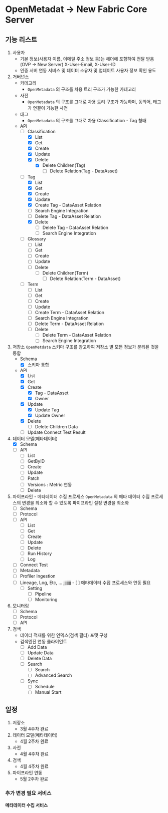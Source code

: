 # OpenMetadat -> New Fabric Core Server

## 기능 리스트

1. 사용자
    - 기본 정보(사용자 이름, 이메일 주소 정보 등)는 헤더에 포함하여 전달 받음(OVP -> New Server)
      X-User-Email, X-User-ID  
    - 인증 서버 연동
      서비스 및 데이터 소유자 및 업데이트 사용자 정보 확인 용도  
2. 거버넌스
    - 카테고리
      - `OpenMetadata` 의 구조를 차용
      트리 구조가 가능한 카테고리  
    - 사전
      - `OpenMetadata` 의 구조를 그대로 차용
      트리 구조가 가능하며, 동의어, 태그가 연결이 가능한 사전  
    - 태그
      - `OpenMetadata` 의 구조를 그대로 차용
      Classification - Tag 형태
    - API
      - [ ] Classification
        - [x] List
        - [x] Get
        - [x] Create
        - [x] Update
        - [x] Delete
          - [x] Delete Children(Tag)
            - [ ] Delete Relation(Tag - DataAsset)
      - [ ] Tag
        - [x] List
        - [x] Get
        - [x] Create
        - [x] Update
        - [x] Create Tag - DataAsset Relation
        - [ ] Search Engine Integration
        - [ ] Delete Tag - DataAsset Relation
        - [x] Delete
          - [ ] Delete Tag - DataAsset Relation
          - [ ] Search Engine Integration
      - [ ] Glossary
        - [ ] List
        - [ ] Get
        - [ ] Create
        - [ ] Update
        - [ ] Delete
          - [ ] Delete Children(Term)
            - [ ] Delete Relation(Term - DataAsset)
      - [ ] Term
        - [ ] List
        - [ ] Get
        - [ ] Create
        - [ ] Update
        - [ ] Create Term - DataAsset Relation
        - [ ] Search Engine Integration
        - [ ] Delete Term - DataAsset Relation
        - [ ] Delete
          - [ ] Delete Term - DataAsset Relation
          - [ ] Search Engine Integration
3. 저장소
    `OpenMetdata` 스키마 구조를 참고하여 저장소 별 모든 정보가 분리된 것을 통합  
    - Schema
      - [X] 스키마 통합
    - API
      - [x] List
      - [x] Get
      - [x] Create
        - [x] Tag - DataAsset
        - [x] Owner
      - [x] Update
        - [x] Update Tag
        - [x] Update Owner
      - [x] Delete
        - [ ] Delete Children Data
      - [ ] Update Connect Test Result
4. 데이터 모델(메타데이터)
    - [x] Schema
    - [ ] API
      - [ ] List
      - [ ] GetByID
      - [ ] Create
      - [ ] Update
      - [ ] Patch
      - [ ] Versions : Metric 연동  
      - [ ] Delete
5. 파이프라인 - 메타데이터 수집 프로세스
    `OpenMetadata` 의 메타 데이터 수집 프로세스의 변경을 최소화 할 수 있도록 파이프라인 설정 변경을 최소화  
    - [ ] Schema
    - [ ] Protocol
    - [ ] API
      - [ ] List
      - [ ] Get
      - [ ] Create
      - [ ] Update
      - [ ] Delete
      - [ ] Run History  
      - [ ] Log
    - [ ] Connect Test
    - [ ] Metadata
    - [ ] Profiler Ingestion
    - [ ] Lineage, Log, Etc, ...
jjjjjjj        - [ ] 메타데이터 수집 프로세스와 연동 필요  
      - [ ] Setting
        - [ ] Pipeline
        - [ ] Monitoring
6. 모니터링
    - [ ] Schema
    - [ ] Protocol
    - [ ] API
7. 검색
    - 데이터 적재를 위한 인덱스(검색 필터) 포맷 구성  
    - 검색엔진 연동 클라이언트  
      - [ ] Add Data
      - [ ] Update Data
      - [ ] Delete Data
      - [ ] Search  
        - [ ] Search  
        - [ ] Advanced Search  
      - [ ] Sync
        - [ ] Schedule
        - [ ] Manual Start

## 일정

1. 저장소
    - 3월 4주차 완료
2. 데이터 모델(메타데이터)
    - 4월 2주차 완료
3. 사전
    - 4월 4주차 완료
4. 검색
    - 4월 4주차 완료
5. 파이프라인 연동
    - 5월 2주차 완료

### 추가 변경 필요 서비스  

**메타데이터 수집 서비스**  
